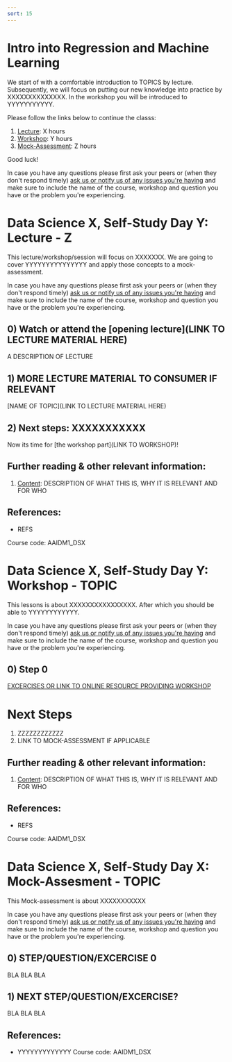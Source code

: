```yaml
---
sort: 15
---
```

# Intro into Regression and Machine Learning

We start of with a comfortable introduction to TOPICS by lecture. Subsequently, we will focus on putting our new knowledge into practice by XXXXXXXXXXXXXX. In the workshop you will be introduced to YYYYYYYYYYY.

Please follow the links below to continue the classs:
1. [Lecture](LINK): X hours
2. [Workshop](LINK): Y hours
3. [Mock-Assessment](LINK): Z hours


Good luck!

In case you have any questions please first ask your peers or (when they don't respond timely) [ask us or notify us of any issues you're having](https://github.com/BredaUniversity/AAI-DM/issues/new) and make sure to include the name of the course, workshop and question you have or the problem you're experiencing.


# Data Science X, Self-Study Day Y: Lecture - Z

This lecture/workshop/session will focus on XXXXXXX. We are going to cover YYYYYYYYYYYYYYY and apply those concepts to a mock-assessment.

In case you have any questions please first ask your peers or (when they don't respond timely) [ask us or notify us of any issues you're having](https://github.com/BredaUniversity/AAI-DM/issues/new) and make sure to include the name of the course, workshop and question you have or the problem you're experiencing.

## 0) Watch or attend the [opening lecture](LINK TO LECTURE MATERIAL HERE)
A DESCRIPTION OF LECTURE

## 1) MORE LECTURE MATERIAL TO CONSUMER IF RELEVANT
[NAME OF TOPIC](LINK TO LECTURE MATERIAL HERE)

## 2) Next steps: XXXXXXXXXXX
Now its time for [the workshop part](LINK TO WORKSHOP)!


## Further reading & other relevant information:
1. [Content](LINK): DESCRIPTION OF WHAT THIS IS, WHY IT IS RELEVANT AND FOR WHO

## References:
- REFS

Course code: AAIDM1_DSX

# Data Science X, Self-Study Day Y: Workshop - TOPIC

This lessons is about XXXXXXXXXXXXXXXX. After which you should be able to YYYYYYYYYYYY.

In case you have any questions please first ask your peers or (when they don't respond timely) [ask us or notify us of any issues you're having](https://github.com/BredaUniversity/AAI-DM/issues/new) and make sure to include the name of the course, workshop and question you have or the problem you're experiencing.

## 0) Step 0
[EXCERCISES OR LINK TO ONLINE RESOURCE PROVIDING WORKSHOP](HYPERLINK)

# Next Steps
1. ZZZZZZZZZZZZ
2. LINK TO MOCK-ASSESSMENT IF APPLICABLE

## Further reading & other relevant information:
1. [Content](LINK): DESCRIPTION OF WHAT THIS IS, WHY IT IS RELEVANT AND FOR WHO

## References:
- REFS

Course code: AAIDM1_DSX

# Data Science X, Self-Study Day X: Mock-Assesment - TOPIC

This Mock-assessment is about XXXXXXXXXXX

In case you have any questions please first ask your peers or (when they don't respond timely) [ask us or notify us of any issues you're having](https://github.com/BredaUniversity/AAI-DM/issues/new) and make sure to include the name of the course, workshop and question you have or the problem you're experiencing.

## 0) STEP/QUESTION/EXCERCISE 0
BLA BLA BLA

## 1) NEXT STEP/QUESTION/EXCERCISE?
BLA BLA BLA

## References:
- YYYYYYYYYYYYY
Course code: AAIDM1_DSX
